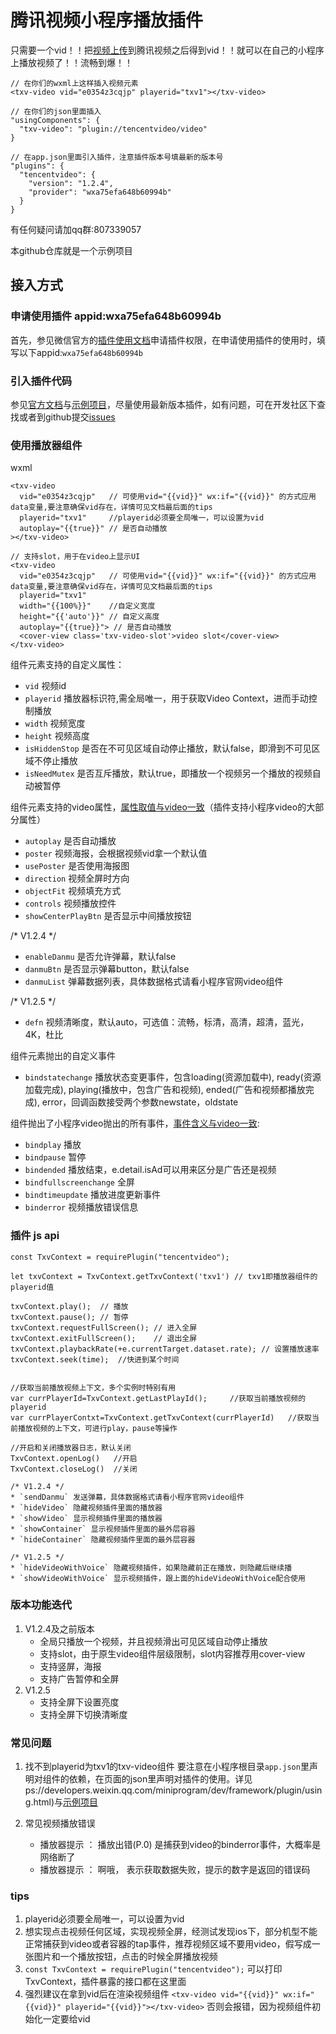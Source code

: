 # 腾讯视频小程序播放插件

只需要一个vid！！把[视频上传](https://v.qq.com/u/upload.html)到腾讯视频之后得到vid！！就可以在自己的小程序上播放视频了！！流畅到爆！！
```
// 在你们的wxml上这样插入视频元素
<txv-video vid="e0354z3cqjp" playerid="txv1"></txv-video>
```
```
// 在你们的json里面插入
"usingComponents": {
  "txv-video": "plugin://tencentvideo/video"
}
```
```
// 在app.json里面引入插件，注意插件版本号填最新的版本号
"plugins": {
  "tencentvideo": {
    "version": "1.2.4",
    "provider": "wxa75efa648b60994b"
  }
}
```
有任何疑问请加qq群:807339057

本github仓库就是一个示例项目

## 接入方式

### 申请使用插件 appid:wxa75efa648b60994b
首先，参见微信官方的[插件使用文档](https://mp.weixin.qq.com/debug/wxadoc/dev/framework/plugin/using.html)申请插件权限，在申请使用插件的使用时，填写以下appid:`wxa75efa648b60994b`

### 引入插件代码
参见[官方文档](https://developers.weixin.qq.com/miniprogram/dev/framework/plugin/using.html)与[示例项目](https://github.com/tvfe/txv-miniprogram-plugin)，尽量使用最新版本插件，如有问题，可在开发社区下查找或者到github提交[issues](https://github.com/tvfe/txv-miniprogram-plugin/issues)

### 使用播放器组件
wxml
```
<txv-video 
  vid="e0354z3cqjp"   // 可使用vid="{{vid}}" wx:if="{{vid}}" 的方式应用data变量,要注意确保vid存在，详情可见文档最后面的tips
  playerid="txv1"     //playerid必须要全局唯一，可以设置为vid
  autoplay="{{true}}" // 是否自动播放
></txv-video>
```
```
// 支持slot，用于在video上显示UI
<txv-video 
  vid="e0354z3cqjp"   // 可使用vid="{{vid}}" wx:if="{{vid}}" 的方式应用data变量,要注意确保vid存在，详情可见文档最后面的tips
  playerid="txv1" 
  width="{{100%}}"    //自定义宽度
  height="{{'auto'}}" // 自定义高度
  autoplay="{{true}}"> // 是否自动播放
  <cover-view class='txv-video-slot'>video slot</cover-view>
</txv-video>
```
组件元素支持的自定义属性：
* `vid` 视频id
* `playerid` 播放器标识符,需全局唯一，用于获取Video Context，进而手动控制播放
* `width` 视频宽度
* `height` 视频高度
* `isHiddenStop` 是否在不可见区域自动停止播放，默认false，即滑到不可见区域不停止播放
* `isNeedMutex` 是否互斥播放，默认true，即播放一个视频另一个播放的视频自动被暂停

组件元素支持的video属性，[属性取值与video一致](https://developers.weixin.qq.com/miniprogram/dev/component/video.html)（插件支持小程序video的大部分属性）
* `autoplay` 是否自动播放
* `poster` 视频海报，会根据视频vid拿一个默认值
* `usePoster` 是否使用海报图
* `direction` 视频全屏时方向
* `objectFit` 视频填充方式
* `controls` 视频播放控件
* `showCenterPlayBtn` 是否显示中间播放按钮

/* V1.2.4 */
* `enableDanmu` 是否允许弹幕，默认false
* `danmuBtn` 是否显示弹幕button，默认false
* `danmuList` 弹幕数据列表，具体数据格式请看小程序官网video组件

/* V1.2.5 */
* `defn` 视频清晰度，默认auto，可选值：流畅，标清，高清，超清，蓝光，4K，杜比

组件元素抛出的自定义事件
* `bindstatechange` 播放状态变更事件，包含loading(资源加载中), ready(资源加载完成), playing(播放中，包含广告和视频), ended(广告和视频都播放完成), error，回调函数接受两个参数newstate，oldstate

组件抛出了小程序video抛出的所有事件，[事件含义与video一致](https://developers.weixin.qq.com/miniprogram/dev/component/video.html):
* `bindplay` 播放
* `bindpause` 暂停
* `bindended` 播放结束，e.detail.isAd可以用来区分是广告还是视频
* `bindfullscreenchange` 全屏
* `bindtimeupdate` 播放进度更新事件
* `binderror` 视频播放错误信息

### 插件 js api
```
const TxvContext = requirePlugin("tencentvideo");  

let txvContext = TxvContext.getTxvContext('txv1') // txv1即播放器组件的playerid值

txvContext.play();  // 播放
txvContext.pause(); // 暂停
txvContext.requestFullScreen(); // 进入全屏
txvContext.exitFullScreen();    // 退出全屏
txvContext.playbackRate(+e.currentTarget.dataset.rate); // 设置播放速率
txvContext.seek(time);  //快进到某个时间


//获取当前播放视频上下文，多个实例时特别有用
var currPlayerId=TxvContext.getLastPlayId();     //获取当前播放视频的playerid
var currPlayerContxt=TxvContext.getTxvContext(currPlayerId)   //获取当前播放视频的上下文，可进行play，pause等操作

//开启和关闭播放器日志，默认关闭
TxvContext.openLog()   //开启
TxvContext.closeLog()  //关闭

/* V1.2.4 */
* `sendDanmu` 发送弹幕，具体数据格式请看小程序官网video组件
* `hideVideo` 隐藏视频插件里面的播放器
* `showVideo` 显示视频插件里面的播放器
* `showContainer` 显示视频插件里面的最外层容器
* `hideContainer` 隐藏视频插件里面的最外层容器

/* V1.2.5 */
* `hideVideoWithVoice` 隐藏视频插件，如果隐藏前正在播放，则隐藏后继续播
* `showVideoWithVoice` 显示视频插件，跟上面的hideVideoWithVoice配合使用

```

### 版本功能迭代
1. V1.2.4及之前版本
    * 全局只播放一个视频，并且视频滑出可见区域自动停止播放
    * 支持slot，由于原生video组件层级限制，slot内容推荐用cover-view
    * 支持竖屏，海报
    * 支持广告暂停和全屏
2. V1.2.5
    * 支持全屏下设置亮度
    * 支持全屏下切换清晰度

### 常见问题
1. 找不到playerid为txv1的txv-video组件
要注意在小程序根目录`app.json`里声明对组件的依赖，在页面的json里声明对插件的使用。详见ps://developers.weixin.qq.com/miniprogram/dev/framework/plugin/using.html)与[示例项目](https://github.com/tvfe/txv-miniprogram-plugin)

2. 常见视频播放错误
    * 播放器提示 ： 播放出错(P.0) 是捕获到video的binderror事件，大概率是网络断了
    * 播放器提示 ： 啊哦，  表示获取数据失败，提示的数字是返回的错误码


### tips
1. playerid必须要全局唯一，可以设置为vid
2. 想实现点击视频任何区域，实现视频全屏，经测试发现ios下，部分机型不能正常捕获到video或者容器的tap事件，推荐视频区域不要用video，假写成一张图片和一个播放按钮，点击的时候全屏播放视频
3. ```const TxvContext = requirePlugin("tencentvideo");``` 可以打印TxvContext，插件暴露的接口都在这里面
4. 强烈建议在拿到vid后在渲染视频组件 ```<txv-video vid="{{vid}}" wx:if="{{vid}}" playerid="{{vid}}"></txv-video>``` 否则会报错，因为视频组件初始化一定要给vid